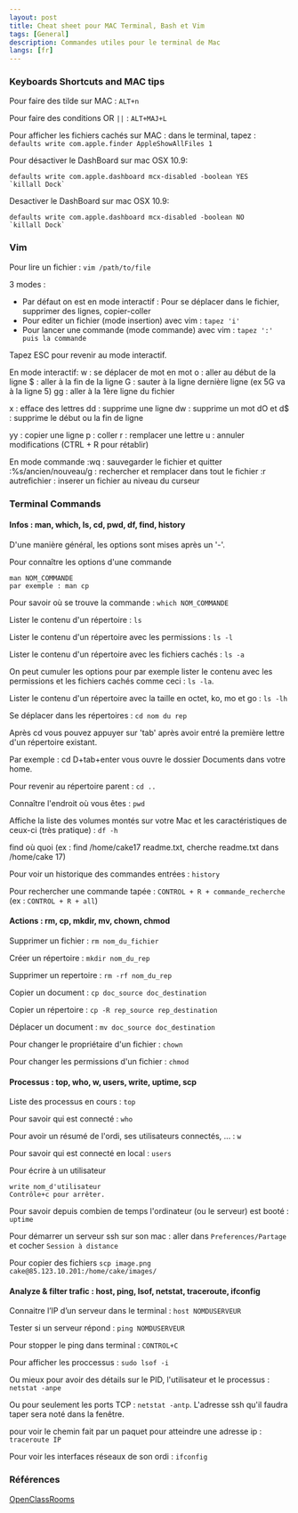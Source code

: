 ```yaml
---
layout: post
title: Cheat sheet pour MAC Terminal, Bash et Vim
tags: [General]
description: Commandes utiles pour le terminal de Mac
langs: [fr]
---
```


### Keyboards Shortcuts and MAC tips

Pour faire des tilde sur MAC : `ALT+n`

Pour faire des conditions OR `||` : `ALT+MAJ+L`

Pour afficher les fichiers cachés sur MAC : dans le terminal, tapez : `defaults write com.apple.finder AppleShowAllFiles 1`

Pour désactiver le DashBoard sur mac OSX 10.9:

    defaults write com.apple.dashboard mcx-disabled -boolean YES
    `killall Dock`

Desactiver le DashBoard sur mac OSX 10.9:

    defaults write com.apple.dashboard mcx-disabled -boolean NO
    `killall Dock`

### Vim

Pour lire un fichier : `vim /path/to/file`

3 modes :

- Par défaut on est en mode interactif : Pour se déplacer dans le fichier, supprimer des lignes, copier-coller
- Pour editer un fichier (mode insertion) avec vim : `tapez 'i'`
- Pour lancer une commande (mode commande) avec vim : `tapez ':' puis la commande`

Tapez ESC pour revenir au mode interactif.

En mode interactif:
w : se déplacer de mot en mot
o : aller au début de la ligne
$ : aller à la fin de la ligne
G : sauter à la ligne dernière ligne (ex 5G va à la ligne 5)
gg : aller à la 1ère ligne du fichier

x : efface des lettres
dd : supprime une ligne
dw : supprime un mot
dO et d$ : supprime le début ou la fin de ligne

yy : copier une ligne
p : coller
r : remplacer une lettre
u : annuler modifications (CTRL + R pour rétablir)

En mode commande
:wq : sauvegarder le fichier et quitter
:%s/ancien/nouveau/g : rechercher et remplacer dans tout le fichier
:r autrefichier : inserer un fichier au niveau du curseur

### Terminal Commands

#### Infos : man, which, ls, cd, pwd, df, find, history

D'une manière général, les options sont mises après un '-'.

Pour connaître les options d'une commande

    man NOM_COMMANDE
    par exemple : man cp

Pour savoir où se trouve la commande : `which NOM_COMMANDE`

Lister le contenu d'un répertoire : `ls`

Lister le contenu d'un répertoire avec les permissions : `ls -l`

Lister le contenu d'un répertoire avec les fichiers cachés : `ls -a`

On peut cumuler les options pour par exemple lister le contenu avec les permissions et les fichiers cachés comme ceci : `ls -la`.

Lister le contenu d'un répertoire avec la taille en octet, ko, mo et go : `ls -lh`

Se déplacer dans les répertoires : `cd nom du rep`

Après cd vous pouvez appuyer sur 'tab' après avoir entré la première lettre d'un répertoire existant.

Par exemple : cd D+tab+enter vous ouvre le dossier Documents dans votre home.

Pour revenir au répertoire parent : `cd ..`

Connaître l'endroit où vous êtes : `pwd`

Affiche la liste des volumes montés sur votre Mac et les caractéristiques de ceux-ci (très pratique) : `df -h`

find où quoi (ex : find /home/cake17 readme.txt, cherche readme.txt dans /home/cake 17)

Pour voir un historique des commandes entrées : `history`

Pour rechercher une commande tapée : `CONTROL + R + commande_recherche` (ex : `CONTROL + R + all`)

#### Actions : rm, cp, mkdir, mv, chown, chmod

Supprimer un fichier : `rm nom_du_fichier`

Créer un répertoire : `mkdir nom_du_rep`

Supprimer un repertoire : `rm -rf nom_du_rep`

Copier un document : `cp doc_source doc_destination`

Copier un répertoire : `cp -R rep_source rep_destination`

Déplacer un document : `mv doc_source doc_destination`

Pour changer le propriétaire d'un fichier : `chown`

Pour changer les permissions d'un fichier : `chmod`

#### Processus : top, who, w, users, write, uptime, scp

Liste des processus en cours : `top`

Pour savoir qui est connecté : `who`

Pour avoir un résumé de l'ordi, ses utilisateurs connectés, ... : `w`

Pour savoir qui est connecté en local : `users`

Pour écrire à un utilisateur

    write nom_d'utilisateur
    Contrôle+c pour arrêter.

Pour savoir depuis combien de temps l'ordinateur (ou le serveur) est booté : `uptime`

Pour démarrer un serveur ssh sur son mac : aller dans `Preferences/Partage` et cocher `Session à distance`

Pour copier des fichiers `scp image.png cake@85.123.10.201:/home/cake/images/`

#### Analyze & filter trafic : host, ping, lsof, netstat, traceroute, ifconfig

Connaitre l’IP d’un serveur dans le terminal : `host NOMDUSERVEUR`

Tester si un serveur répond : `ping NOMDUSERVEUR`

Pour stopper le ping dans terminal : `CONTROL+C`

Pour afficher les proccessus : `sudo lsof -i`

Ou mieux pour avoir des détails sur le PID, l'utilisateur et le processus : `netstat -anpe`

Ou pour seulement les ports TCP : `netstat -antp`. L'adresse ssh qu'il faudra taper sera noté dans la fenêtre.

pour voir le chemin fait par un paquet pour atteindre une adresse ip : `traceroute IP`

Pour voir les interfaces réseaux de son ordi : `ifconfig`

### Références

[OpenClassRooms](http://fr.openclassrooms.com/informatique/cours/reprenez-le-controle-a-l-aide-de-linux/vim-l-editeur-de-texte-du-programmeur)
